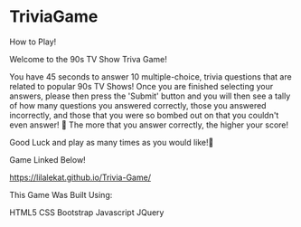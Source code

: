 # TriviaGame

How to Play!

Welcome to the 90s TV Show Triva Game!

You have 45 seconds to answer 10 multiple-choice, trivia questions that are related to popular 90s TV Shows! Once you are finished selecting your answers, please then press the 'Submit' button and you will then see a tally of how many questions you answered correctly, those you answered incorrectly, and those that you were so bombed out on that you couldn't even answer! 🤪 The more that you answer correctly, the higher your score! 

Good Luck and play as many times as you would like!🙌

Game Linked Below!

https://lilalekat.github.io/Trivia-Game/

This Game Was Built Using:

HTML5
CSS
Bootstrap
Javascript
JQuery